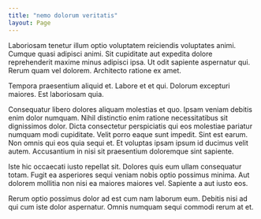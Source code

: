 ```yaml
---
title: "nemo dolorum veritatis"
layout: Page
---
```

Laboriosam tenetur illum optio voluptatem reiciendis voluptates animi. Cumque quasi adipisci animi. Sit cupiditate aut expedita dolore reprehenderit maxime minus adipisci ipsa. Ut odit sapiente aspernatur qui. Rerum quam vel dolorem. Architecto ratione ex amet.
 Tempora praesentium aliquid et. Labore et et qui. Dolorum excepturi maiores. Est laboriosam quia.
 Consequatur libero dolores aliquam molestias et quo. Ipsam veniam debitis enim dolor numquam. Nihil distinctio enim ratione necessitatibus sit dignissimos dolor. Dicta consectetur perspiciatis qui eos molestiae pariatur numquam modi cupiditate. Velit porro eaque sunt impedit. Sint est earum.
Non omnis qui eos quia sequi et. Et voluptas ipsam ipsum id ducimus velit autem. Accusantium in nisi sit praesentium doloremque sint sapiente.
 Iste hic occaecati iusto repellat sit. Dolores quis eum ullam consequatur totam. Fugit ea asperiores sequi veniam nobis optio possimus minima. Aut dolorem mollitia non nisi ea maiores maiores vel. Sapiente a aut iusto eos.
 Rerum optio possimus dolor ad est cum nam laborum eum. Debitis nisi ad qui cum iste dolor aspernatur. Omnis numquam sequi commodi rerum at et.
